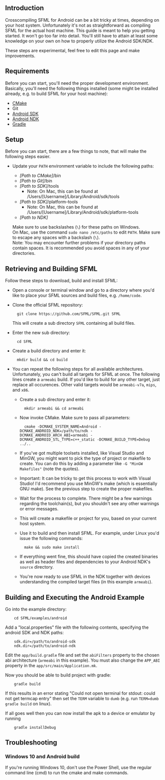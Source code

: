 ## Introduction
Crosscompiling SFML for Android can be a bit tricky at times, depending on your host system. Unfortunately it's not as straightforward as compiling SFML for the actual host machine. This guide is meant to help you getting started. It won't go too far into detail. You'll still have to attain at least some knowledge on your own on how to properly utilize the Android SDK/NDK.

These steps are experimental, feel free to edit this page and make improvements.

## Requirements
Before you can start, you'll need the proper development environment. Basically, you'll need the following things installed (some might be installed already, e.g. to build SFML for your host machine):

* [CMake](https://cmake.org/download/)
* Git
* [Android SDK](https://developer.android.com/studio/index.html#downloads)
* [Android NDK](https://developer.android.com/ndk/downloads/index.html)
* [Gradle](https://gradle.org)

## Setup
Before you can start, there are a few things to note, that will make the following steps easier.
* Update your `PATH` environment variable to include the following paths:
  * *[Path to CMake]*/bin
  * *[Path to Git]*/bin
  * *[Path to SDK]*/tools
    * Note: On Mac, this can be found at /Users/[Username]/Library/Android/sdk/tools
  * *[Path to SDK]*/platform-tools
    * Note: On Mac, this can be found at /Users/[Username]/Library/Android/sdk/platform-tools
  * *[Path to NDK]*

  Make sure to use backslashes (`\`) for these paths on Windows.  
  On Mac, use the command `sudo nano /etc/paths` to edit `PATH`. Make sure to escape any spaces with a backslash (`\`).  
  Note: You may encounter further problems if your directory paths contain spaces. It is recommended you avoid spaces in any of your directories.  

## Retrieving and Building SFML
Follow these steps to download, build and install SFML:
* Open a console or terminal window and go to a directory where you'd like to place your SFML sources and build files, e.g. `/home/code`.
* Clone the official SFML repository:

        git clone https://github.com/SFML/SFML.git SFML

  This will create a sub directory `SFML` containing all build files.
* Enter the new sub directory:

        cd SFML

* Create a build directory and enter it:

        mkdir build && cd build

* You can repeat the following steps for all available architectures. Unfortunately, you can't build all targets for SFML at once. The following lines create a `armeabi` build. If you'd like to build for any other target, just replace all occurences. Other valid targets would be `armeabi-v7a`, `mips`, and `x86`.
  * Create a sub directory and enter it:

          mkdir armeabi && cd armeabi

  * Now invoke CMake. Make sure to pass all parameters:

          cmake -DCMAKE_SYSTEM_NAME=Android -DCMAKE_ANDROID_NDK=/path/to/ndk -DCMAKE_ANDROID_ARCH_ABI=armeabi -DCMAKE_ANDROID_STL_TYPE=c++_static -DCMAKE_BUILD_TYPE=Debug ../..

  * If you've got multiple toolsets installed, like Visual Studio and MinGW, you might want to pick the type of project or makefile to create. You can do this by adding a parameter like `-G "MinGW Makefiles"` (note the quotes).
  * Important: It can be tricky to get this process to work with Visual Studio! I'd recommend you use MinGW's make (which is essentially GNU make). See the previous step to create the proper makefiles.
  * Wait for the process to complete. There might be a few warnings regarding the toolchain(s), but you shouldn't see any other warnings or error messages.
  * This will create a makefile or project for you, based on your current host system.
  * Use it to build and then install SFML. For example, under Linux you'd issue the following commands:

          make && sudo make install

  * If everything went fine, this should have copied the created binaries as well as header files and dependencies to your Android NDK's `source` directory.
  * You're now ready to use SFML in the NDK together with devices understanding the compiled target files (in this example `armeabi`).

## Building and Executing the Android Example
Go into the example directory:

        cd SFML/examples/android

Add a "local.properties" file with the following contents, specifying the android SDK and NDK paths:

        sdk.dir=/path/to/android-sdk
        ndk.dir=/path/to/android-ndk

Edit the `app/build.gradle` file and set the `abiFilters` property to the chosen abi architecture (`armeabi` in this example). You must also change the `APP_ABI` property in the `app/src/main/Application.mk`.

Now you should be able to build project with gradle:

        gradle build

If this results in an error stating "Could not open terminal for stdout: could not get termcap entry" then set the `TERM` variable to `dumb` (e.g. run `TERM=dumb gradle build` on linux).

If all goes well then you can now install the apk to a device or emulator by running

        gradle installDebug

## Troubleshooting

### Windows 10 and Android build

If you're running Windows 10, don't use the Power Shell, use the regular command line (cmd) to run the cmake and make commands.